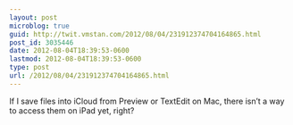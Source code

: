 ```yaml
---
layout: post
microblog: true
guid: http://twit.vmstan.com/2012/08/04/231912374704164865.html
post_id: 3035446
date: 2012-08-04T18:39:53-0600
lastmod: 2012-08-04T18:39:53-0600
type: post
url: /2012/08/04/231912374704164865.html
---
```

If I save files into iCloud from Preview or TextEdit on Mac, there isn’t a way to access them on iPad yet, right?
